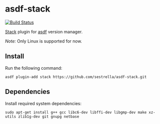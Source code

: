 # asdf-stack

[![Build Status](https://travis-ci.org/sestrella/asdf-stack.svg?branch=master)](https://travis-ci.org/sestrella/asdf-stack)

[Stack][stack] plugin for [asdf][asdf] version manager.

*Note:* Only Linux is supported for now.

## Install

Run the following command:

```
asdf plugin-add stack https://github.com/sestrella/asdf-stack.git
```

## Dependencies

Install required system dependencies:

```
sudo apt-get install g++ gcc libc6-dev libffi-dev libgmp-dev make xz-utils zlib1g-dev git gnupg netbase
```

[asdf]: https://github.com/asdf-vm/asdf
[stack]: https://docs.haskellstack.org/en/stable/README
